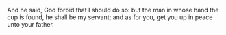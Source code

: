 And he said, God forbid that I should do so: but the man in whose hand the cup is found, he shall be my servant; and as for you, get you up in peace unto your father.
